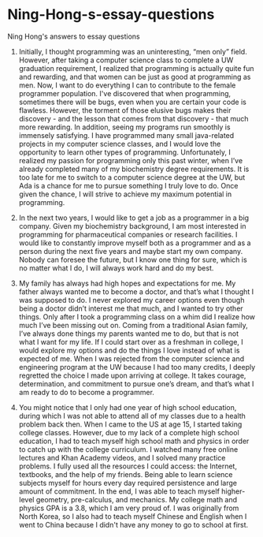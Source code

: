 # Ning-Hong-s-essay-questions
Ning Hong's answers to essay questions  

1. Initially, I thought programming was an uninteresting, “men only” field. However, after taking a computer science class to complete a UW graduation requirement, I realized that programming is actually quite fun and rewarding, and that women can be just as good at programming as men. Now, I want to do everything I can to contribute to the female programmer population. I've discovered that when programming, sometimes there will be bugs, even when you are certain your code is flawless. However, the torment of those elusive bugs makes their discovery - and the lesson that comes from   that discovery - that much more rewarding. In addition, seeing my programs run smoothly is immensely satisfying. I have   programmed many small java-related projects in my computer science classes, and I would love the opportunity to learn   other types of programming. Unfortunately, I realized my passion for programming only this past winter, when I’ve   already completed many of my biochemistry degree requirements. It is too late for me to switch to a computer science   degree at the UW, but  Ada is a chance for me to pursue something I truly love to do. Once given the chance, I will   strive to achieve my maximum potential in programming.      
  
2. In the next two years, I would like to get a job as a programmer in a big company. Given my biochemistry background, I am most interested in programming for pharmaceutical companies or research facilities. I would like to constantly improve myself both as a programmer and as a person during the next five years and maybe start my own company. Nobody can foresee the future, but I know one thing for sure, which is no matter what I do, I will always work hard and do my best.   


3. My family has always had high hopes and expectations for me. My father always wanted me to become a doctor, and that’s what I thought I was supposed to do. I never explored my career options even though being a doctor didn’t interest me that much, and I wanted to try other things. Only after I took a programming class on a whim did I realize how much I’ve been missing out on. Coming from a traditional Asian family, I’ve always done things my parents wanted me to do, but that is not what I want for my life. If I could start over as a freshman in college, I would explore my options and do the things I love instead of what is expected of me. When I was rejected from the computer science and engineering program at the UW because I had too many credits, I deeply regretted the choice I made upon arriving at college. It takes courage, determination, and commitment to pursue one’s dream, and that’s what I am ready to do to become a programmer. 

4. You might notice that I only had one year of high school education, during which I was not able to attend all of my classes due to a health problem back then. When I came to the US at age 15, I started taking college classes. However, due to my lack of a complete high school education, I had to teach myself high school math and physics in order to catch up with the college curriculum. I watched many free online lectures and Khan Academy videos, and I solved many practice problems. I fully used all the resources I could access: the Internet, textbooks, and the help of my friends. Being able to learn science subjects myself for hours every day required persistence and large amount of commitment. In the end, I was able to teach myself higher-level geometry, pre-calculus, and mechanics. My college math and physics GPA is a 3.8, which I am very proud of. I was originally from North Korea, so I also had to teach myself Chinese and English when I went to China because I didn't have any money to go to school at first. 
